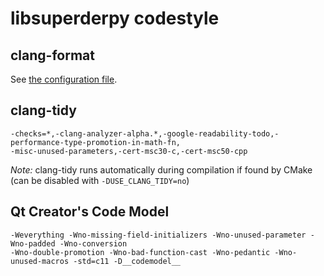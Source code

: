 # libsuperderpy codestyle

## clang-format

See [the configuration file](.clang-format).

## clang-tidy

```
-checks=*,-clang-analyzer-alpha.*,-google-readability-todo,-performance-type-promotion-in-math-fn,
-misc-unused-parameters,-cert-msc30-c,-cert-msc50-cpp
```

*Note:* clang-tidy runs automatically during compilation if found by CMake (can be disabled with `-DUSE_CLANG_TIDY=no`)

## Qt Creator's Code Model

```
-Weverything -Wno-missing-field-initializers -Wno-unused-parameter -Wno-padded -Wno-conversion
-Wno-double-promotion -Wno-bad-function-cast -Wno-pedantic -Wno-unused-macros -std=c11 -D__codemodel__
```
